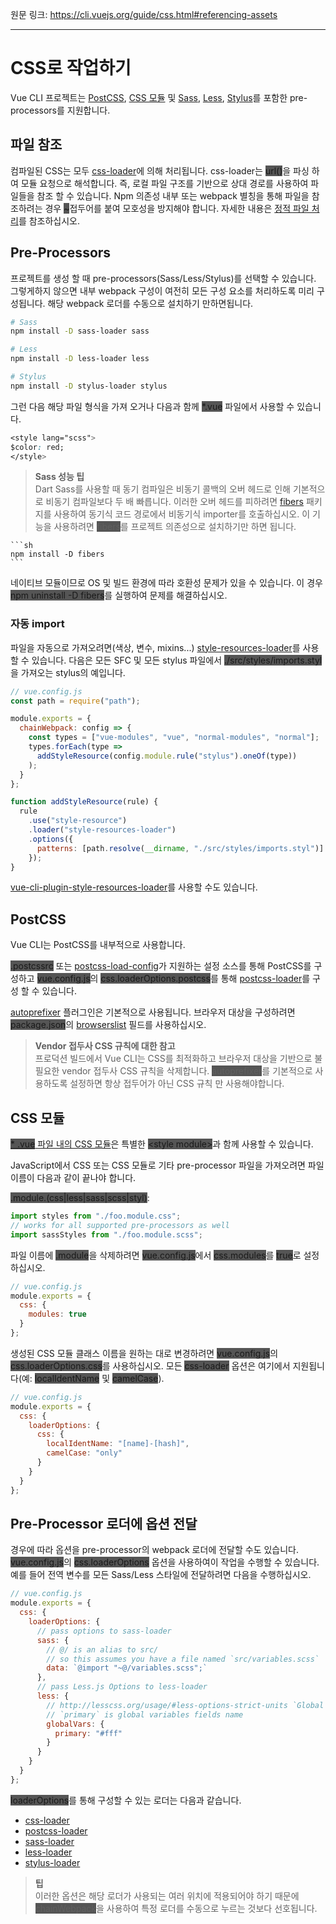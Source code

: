 원문 링크: <https://cli.vuejs.org/guide/css.html#referencing-assets>

---

# CSS로 작업하기

Vue CLI 프로젝트는 [PostCSS](http://postcss.org/), [CSS 모듈](https://github.com/css-modules/css-modules) 및 [Sass](https://sass-lang.com/), [Less](http://lesscss.org/), [Stylus](http://stylus-lang.com/)를 포함한 pre-processors를 지원합니다.

## 파일 참조

컴파일된 CSS는 모두 [css-loader](https://github.com/webpack-contrib/css-loader)에 의해 처리됩니다. css-loader는 <span style="background-color: #555;">url()</span>을 파싱 하여 모듈 요청으로 해석합니다. 즉, 로컬 파일 구조를 기반으로 상대 경로를 사용하여 파일들을 참조 할 수 있습니다. Npm 의존성 내부 또는 webpack 별칭을 통해 파일을 참조하려는 경우 <span style="background-color: #555;">\~</span>접두어를 붙여 모호성을 방지해야 합니다. 자세한 내용은 [정적 파일 처리](https://cli.vuejs.org/guide/html-and-static-assets.html#static-assets-handling)를 참조하십시오.

## Pre-Processors

프로젝트를 생성 할 때 pre-processors(Sass/Less/Stylus)를 선택할 수 있습니다. 그렇게하지 않으면 내부 webpack 구성이 여전히 모든 구성 요소를 처리하도록 미리 구성됩니다. 해당 webpack 로더를 수동으로 설치하기 만하면됩니다.

```sh
# Sass
npm install -D sass-loader sass

# Less
npm install -D less-loader less

# Stylus
npm install -D stylus-loader stylus
```

그런 다음 해당 파일 형식을 가져 오거나 다음과 함께 <span style="background-color: #555;">\*.vue</span> 파일에서 사용할 수 있습니다.

```css
<style lang="scss">
$color: red;
</style>
```

> **Sass 성능 팁**  
> Dart Sass를 사용할 때 동기 컴파일은 비동기 콜백의 오버 헤드로 인해 기본적으로 비동기 컴파일보다 두 배 빠릅니다. 이러한 오버 헤드를 피하려면 [fibers](https://www.npmjs.com/package/fibers) 패키지를 사용하여 동기식 코드 경로에서 비동기식 importer를 호출하십시오. 이 기능을 사용하려면 <span style="background-color: #555;">fibers</span>를 프로젝트 의존성으로 설치하기만 하면 됩니다.

    ```sh
    npm install -D fibers
    ```

네이티브 모듈이므로 OS 및 빌드 환경에 따라 호환성 문제가 있을 수 있습니다. 이 경우 <span style="background-color: #555;">npm uninstall -D fibers</span>를 실행하여 문제를 해결하십시오.

### 자동 import

파일을 자동으로 가져오려면(색상, 변수, mixins...) [style-resources-loader](https://github.com/yenshih/style-resources-loader)를 사용할 수 있습니다. 다음은 모든 SFC 및 모든 stylus 파일에서 <span style="background-color: #555;">./src/styles/imports.styl</span>을 가져오는 stylus의 예입니다.

```js
// vue.config.js
const path = require("path");

module.exports = {
  chainWebpack: config => {
    const types = ["vue-modules", "vue", "normal-modules", "normal"];
    types.forEach(type =>
      addStyleResource(config.module.rule("stylus").oneOf(type))
    );
  }
};

function addStyleResource(rule) {
  rule
    .use("style-resource")
    .loader("style-resources-loader")
    .options({
      patterns: [path.resolve(__dirname, "./src/styles/imports.styl")]
    });
}
```

[vue-cli-plugin-style-resources-loader](https://www.npmjs.com/package/vue-cli-plugin-style-resources-loader)를 사용할 수도 있습니다.

## PostCSS

Vue CLI는 PostCSS를 내부적으로 사용합니다.

<span style="background-color: #555;">.postcssrc</span> 또는 [postcss-load-config](https://github.com/michael-ciniawsky/postcss-load-config)가 지원하는 설정 소스를 통해 PostCSS를 구성하고 <span style="background-color: #555;">vue.config.js</span>의 <span style="background-color: #555;">css.loaderOptions.postcss</span>를 통해 [postcss-loader](https://github.com/postcss/postcss-loader)를 구성 할 수 있습니다.

[autoprefixer](https://github.com/postcss/autoprefixer) 플러그인은 기본적으로 사용됩니다. 브라우저 대상을 구성하려면 <span style="background-color: #555;">package.json</span>의 [browserslist](https://cli.vuejs.org/guide/browser-compatibility.html#browserslist) 필드를 사용하십시오.

> **Vendor 접두사 CSS 규칙에 대한 참고**  
> 프로덕션 빌드에서 Vue CLI는 CSS를 최적화하고 브라우저 대상을 기반으로 불필요한 vendor 접두사 CSS 규칙을 삭제합니다. <span style="background-color: #555;">autoprefixer</span>를 기본적으로 사용하도록 설정하면 항상 접두어가 아닌 CSS 규칙 만 사용해야합니다.

## CSS 모듈

[<span style="background-color: #555;">\* .vue</span> 파일 내의 CSS 모듈](https://vue-loader.vuejs.org/en/features/css-modules.html)은 특별한 <span style="background-color: #555;">&lt;style module&gt;</span>과 함께 사용할 수 있습니다.

JavaScript에서 CSS 또는 CSS 모듈로 기타 pre-processor 파일을 가져오려면 파일 이름이 다음과 같이 끝나야 합니다.

<span style="background-color: #555;">.module.(css|less|sass|scss|styl)</span>:

```js
import styles from "./foo.module.css";
// works for all supported pre-processors as well
import sassStyles from "./foo.module.scss";
```

파일 이름에 <span style="background-color: #555;">.module</span>을 삭제하려면 <span style="background-color: #555;">vue.config.js</span>에서 <span style="background-color: #555;">css.modules</span>를 <span style="background-color: #555;">true</span>로 설정하십시오.

```js
// vue.config.js
module.exports = {
  css: {
    modules: true
  }
};
```

생성된 CSS 모듈 클래스 이름을 원하는 대로 변경하려면 <span style="background-color: #555;">vue.config.js</span>의 <span style="background-color: #555;">css.loaderOptions.css</span>를 사용하십시오. 모든 <span style="background-color: #555;">css-loader</span> 옵션은 여기에서 지원됩니다(예: <span style="background-color: #555;">localIdentName</span> 및 <span style="background-color: #555;">camelCase</span>).

```js
// vue.config.js
module.exports = {
  css: {
    loaderOptions: {
      css: {
        localIdentName: "[name]-[hash]",
        camelCase: "only"
      }
    }
  }
};
```

## Pre-Processor 로더에 옵션 전달

경우에 따라 옵션을 pre-processor의 webpack 로더에 전달할 수도 있습니다. <span style="background-color: #555;">vue.config.js</span>의 <span style="background-color: #555;">css.loaderOptions</span> 옵션을 사용하여이 작업을 수행할 수 있습니다. 예를 들어 전역 변수를 모든 Sass/Less 스타일에 전달하려면 다음을 수행하십시오.

```js
// vue.config.js
module.exports = {
  css: {
    loaderOptions: {
      // pass options to sass-loader
      sass: {
        // @/ is an alias to src/
        // so this assumes you have a file named `src/variables.scss`
        data: `@import "~@/variables.scss";`
      },
      // pass Less.js Options to less-loader
      less: {
        // http://lesscss.org/usage/#less-options-strict-units `Global Variables`
        // `primary` is global variables fields name
        globalVars: {
          primary: "#fff"
        }
      }
    }
  }
};
```

<span style="background-color: #555;">loaderOptions</span>를 통해 구성할 수 있는 로더는 다음과 같습니다.

- [css-loader](https://github.com/webpack-contrib/css-loader)
- [postcss-loader](https://github.com/postcss/postcss-loader)
- [sass-loader](https://github.com/webpack-contrib/sass-loader)
- [less-loader](https://github.com/webpack-contrib/less-loader)
- [stylus-loader](https://github.com/shama/stylus-loader)

> **팁**  
> 이러한 옵션은 해당 로더가 사용되는 여러 위치에 적용되어야 하기 때문에 <span style="background-color: #555;">chainWebpack</span>을 사용하여 특정 로더를 수동으로 누르는 것보다 선호됩니다.
